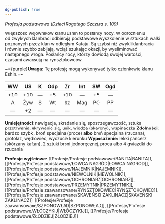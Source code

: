 ```yaml
---
dg-publish: true
---
```

*Profesja podstawowa (Dzieci Rogatego Szczura s. 109)*

Większość wojowników klanu Eshin to posłańcy nocy. W odróżnieniu od zwykłych klanbraci odbierają podstawowe wyszkolenie w sztukach walki poznanych przez klan w odległym Kataju. Są szybsi niż zwykli klanbracia i równie szybko zabijają, wciąż szukając okazji, by wyeliminować następnego wroga. Posłańcy nocy, którzy dowiodą swojej wartości, czasami awansują na rynsztokowców.

~={purple}**Uwaga:** Tę profesję mogą wykonywać tylko członkowie klanu Eshin.=~

| WW  | US  |  K  | Odp | Zr  | Int | SW  | Ogd |
|:---:|:---:|:---:|:---:|:---:|:---:|:---:|:---:|
| +10 | +10 |  —  | +5  | +10 |  —  | +5  |  —  |
|  A  | Żyw |  S  | Wt  | Sz  | Mag | PO  | PP  |
|  —  | +2  |  —  |  —  |  —  |  —  |  —  |  —  |

**Umiejętności**: nawigacja, skradanie się, spostrzegawczość, sztuka przetrwania, ukrywanie się, unik, wiedza (skaveny), wspinaczka
**Zdolności**: bardzo szybki, broń specjalna (proce) **albo** broń specjalna (rzucana), grotołaz, wędrowiec, wyczucie kierunku
**Wyposażenie:** lekki pancerz (skórzany kaftan), 2 sztuki broni jednoręcznej, proca albo 4 gwiazdki do rzucania

**Profesje wyjściowe:** [[Profesje/Profesje podstawowe/BANITA\|BANITA]], [[Profesje/Profesje podstawowe/ŁOWCA NAGRÓD\|ŁOWCA NAGRÓD]], [[Profesje/Profesje podstawowe/NAJEMNIK\|NAJEMNIK]], [[Profesje/Profesje podstawowe/NIEWOLNIK\|NIEWOLNIK]], [[Profesje/Profesje podstawowe/OCHRONIARZ\|OCHRONIARZ]], [[Profesje/Profesje podstawowe/PRZEMYTNIK\|PRZEMYTNIK]], [[Profesje/Profesje zaawansowane/RYNSZTOKOWIEC\|RYNSZTOKOWIEC]], [[Profesje/Profesje zaawansowane/SKAVEŃSKI ZAKLINACZ\|SKAVEŃSKI ZAKLINACZ]], [[Profesje/Profesje zaawansowane/SZPONOWŁAD\|SZPONOWŁAD]], [[Profesje/Profesje podstawowe/WŁÓCZYKIJ\|WŁÓCZYKIJ]], [[Profesje/Profesje podstawowe/ZŁODZIEJ\|ZŁODZIEJ]]